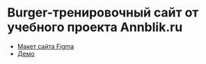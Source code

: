 # Burger-тренировочный сайт от учебного проекта Annblik.ru
* [Макет сайта Figma](https://www.figma.com/file/xsmkCHkJzQOVEyXZmOZbEG/Burgers-Menu-Responsive-(Copy)?node-id=0%3A1)
* [Демо](https://annakirilina.github.io/Module01-Burger/)
